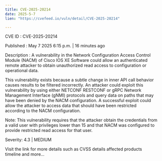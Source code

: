```yaml
---
title: CVE-2025-20214
date: 2025-5-7
lien: "https://cvefeed.io/vuln/detail/CVE-2025-20214"

---
```


CVE ID : CVE-2025-20214

Published :  May 7
2025
6:15 p.m. | 16 minutes ago

Description : A vulnerability in the Network Configuration Access Control Module (NACM) of Cisco IOS XE Software could allow an authenticated
remote attacker to obtain unauthorized read access to configuration or operational data.
 This vulnerability exists because a subtle change in inner API call behavior causes results to be filtered incorrectly. An attacker could exploit this vulnerability by using either NETCONF
RESTCONF
or gRPC Network Management Interface (gNMI) protocols and query data on paths that may have been denied by the NACM configuration. A successful exploit could allow the attacker to access data that should have been restricted according to the NACM configuration.
 Note: This vulnerability requires that the attacker obtain the credentials from a valid user with privileges lower than 15
and that NACM was configured to provide restricted read access for that user.

Severity: 4.3 | MEDIUM

Visit the link for more details
such as CVSS details
affected products
timeline
and more...
